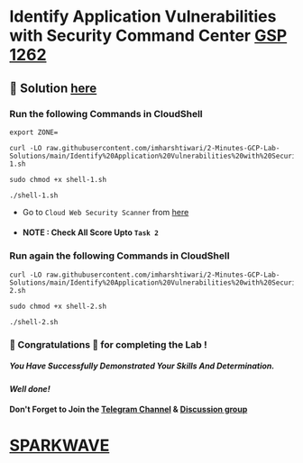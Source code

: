 # Identify Application Vulnerabilities with Security Command Center [GSP 1262](https://www.cloudskillsboost.google/focuses/71934?parent=catalog)

## 🔑 Solution [here](https://youtu.be/dKfrIQNZtEs)

### Run the following Commands in CloudShell
```
export ZONE=
```
```
curl -LO raw.githubusercontent.com/imharshtiwari/2-Minutes-GCP-Lab-Solutions/main/Identify%20Application%20Vulnerabilities%20with%20Security%20Command%20Center/shell-1.sh

sudo chmod +x shell-1.sh

./shell-1.sh
```
* Go to `Cloud Web Security Scanner` from [here](https://console.cloud.google.com/security/web-scanner/scanConfigs?)

* #### NOTE : Check All Score Upto `Task 2`

### Run again the following Commands in CloudShell

```
curl -LO raw.githubusercontent.com/imharshtiwari/2-Minutes-GCP-Lab-Solutions/main/Identify%20Application%20Vulnerabilities%20with%20Security%20Command%20Center/shell-2.sh

sudo chmod +x shell-2.sh

./shell-2.sh
```

### 🐼 Congratulations 🎉 for completing the Lab !

##### *You Have Successfully Demonstrated Your Skills And Determination.*

#### *Well done!*

#### Don't Forget to Join the [Telegram Channel](https://t.me/sparkwave.01) & [Discussion group](https://t.me/sparkwave.01chats)

# [SPARKWAVE](https://www.youtube.com/@sparkwave.01)
